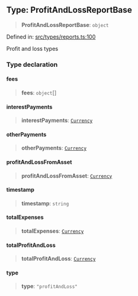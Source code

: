 
## Type: ProfitAndLossReportBase

> **ProfitAndLossReportBase**: `object`

Defined in: [src/types/reports.ts:100](https://github.com/centrifuge/sdk/blob/ae12cdce6833f297c221dbc7667d8a8a900a03f0/src/types/reports.ts#L100)

Profit and loss types

### Type declaration

#### fees

> **fees**: `object`[]

#### interestPayments

> **interestPayments**: [`Currency`](#class-currency)

#### otherPayments

> **otherPayments**: [`Currency`](#class-currency)

#### profitAndLossFromAsset

> **profitAndLossFromAsset**: [`Currency`](#class-currency)

#### timestamp

> **timestamp**: `string`

#### totalExpenses

> **totalExpenses**: [`Currency`](#class-currency)

#### totalProfitAndLoss

> **totalProfitAndLoss**: [`Currency`](#class-currency)

#### type

> **type**: `"profitAndLoss"`
